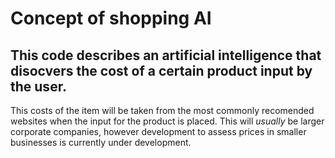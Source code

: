 # **Concept of shopping AI**

## This code describes an artificial intelligence that disocvers the cost of a certain product input by the user. 
This costs of the item will be taken from the most commonly recomended websites when the input for the product is placed.
This will *usually* be larger corporate companies, however development to assess prices in smaller businesses is currently under development.


